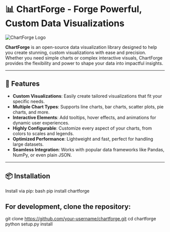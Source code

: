 # 📊 ChartForge - Forge Powerful, Custom Data Visualizations

![ChartForge Logo](https://www.clipartmax.com/png/small/190-1906664_graph-icon-bar-logo-property-value-chart-icon.png)

**ChartForge** is an open-source data visualization library designed to help you create stunning, custom visualizations with ease and precision. Whether you need simple charts or complex interactive visuals, ChartForge provides the flexibility and power to shape your data into impactful insights.

---

## 🚀 Features
- **Custom Visualizations**: Easily create tailored visualizations that fit your specific needs.
- **Multiple Chart Types**: Supports line charts, bar charts, scatter plots, pie charts, and more.
- **Interactive Elements**: Add tooltips, hover effects, and animations for dynamic user experiences.
- **Highly Configurable**: Customize every aspect of your charts, from colors to scales and legends.
- **Optimized Performance**: Lightweight and fast, perfect for handling large datasets.
- **Seamless Integration**: Works with popular data frameworks like Pandas, NumPy, or even plain JSON.

---

## 📦 Installation

Install via pip:
bash
pip install chartforge

## For development, clone the repository:
git clone https://github.com/your-username/chartforge.git
cd chartforge
python setup.py install

 
